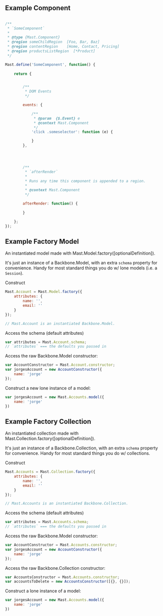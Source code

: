 

## Example Component

```javascript

/**
 * `SomeComponent`
 *
 * @type {Mast.Component}
 * @region someChildRegion  [Foo, Bar, Baz]
 * @region contentRegion    [Home, Contact, Pricing]
 * @region productsListRegion  [*Product]
 */

Mast.define('SomeComponent', function() {
	
	return {


		/**
		 * DOM Events
		 */

		events: {

			/**
			 * @param  {$.Event} e
			 * @context Mast.Component
			 */
			'click .someselector': function (e) {

			}
		},




		/**
		 * `afterRender`
		 * 
		 * Runs any time this component is appended to a region.
		 *
		 * @context Mast.Component
		 */

		afterRender: function() {
			
		}

	};
});

```



## Example Factory Model

An instantiated model made with Mast.Model.factory([optionalDefinition]).

It's just an instance of a Backbone.Model, with an extra `schema` property for convenience.  Handy for most standard things you do w/ lone models (i.e. a `Session`).


Construct

```javascript
Mast.Account = Mast.Model.factory({
	attributes: {
		name: '',
		email: ''
	}
});

// Mast.Account is an instantiated Backbone.Model.
```

Access the schema (default attributes)
```javascript
var attributes = Mast.Account.schema;
// `attributes` === the defaults you passed in
```



Access the raw Backbone.Model constructor:
```javascript
var AccountConstructor = Mast.Account.constructor;
var jorgesAccount = new AccountConstructor({
	name: 'jorge'
});
```


Construct a new lone instance of a model:
```javascript
var jorgesAccount = new Mast.Accounts.model({
	name: 'jorge'
})
```






## Example Factory Collection

An instantiated collection made with Mast.Collection.factory([optionalDefinition]).

It's just an instance of a Backbone.Collection, with an extra `schema` property for convenience.  Handy for most standard things you do w/ collections.


Construct

```javascript
Mast.Accounts = Mast.Collection.factory({
	attributes: {
		name: '',
		email: ''
	}
});

// Mast.Accounts is an instantiated Backbone.Collection.
```


Access the schema (default attributes)

```javascript
var attributes = Mast.Accounts.schema;
// `attributes` === the defaults you passed in
```



Access the raw Backbone.Model constructor:
```javascript
var AccountConstructor = Mast.Accounts.constructor;
var jorgesAccount = new AccountConstructor({
	name: 'jorge'
});
```


Access the raw Backbone.Collection constructor:
```javascript
var AccountsConstructor = Mast.Accounts.constructor;
var accountsToDelete = new AccountsConstructor([{}, {}]);
```


Construct a lone instance of a model:
```javascript
var jorgesAccount = new Mast.Accounts.model({
	name: 'jorge'
})
```
